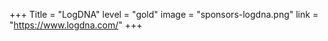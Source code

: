 +++
Title = "LogDNA" 
level = "gold" 
image = "sponsors-logdna.png"
link = "https://www.logdna.com/"
+++